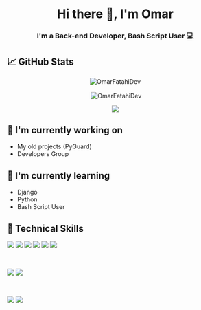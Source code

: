 <h1 align="center">Hi there 👋, I'm Omar</h1>

<h3 align="center">I'm a Back-end Developer, Bash Script User 💻</h3>

## 📈 GitHub Stats 

<p align="center"><img align="center" src="https://github-readme-streak-stats.herokuapp.com/?user=omarfatahidev&theme=dracula&border_radius=0" alt="OmarFatahiDev" /></p>
<p align="center">&nbsp;<img align="center" src="https://github-readme-stats.vercel.app/api?username=omarfatahidev&show_icons=true&theme=dracula&locale=en&border_radius=0" alt="OmarFatahiDev" />
</p>

<p align="center">
 <img align="center" src="https://github-readme-stats.vercel.app/api/top-langs/?username=omarfatahidev&layout=compact&theme=dracula&border_radius=0)" />
</p>

## 🔭 I'm currently working on

- My old projects (PyGuard)
- Developers Group

## 🌱 I'm currently learning

- Django
- Python
- Bash Script User

## 💼 Technical Skills

![](https://img.shields.io/badge/Code-Python-informational?style=flat-square&logo=appveyorh&color=0000FF)
![](https://img.shields.io/badge/Code-JavaScript-informational?style=flat-square&logo=appveyorh&color=F7DF1E)
![](https://img.shields.io/badge/Code-HTML5-informational?style=flat-square&logo=appveyorh&color=E34F26)
![](https://img.shields.io/badge/Code-PostgreSQL-informational?style=flat-square&logo=appveyorh&color=336791)
![](https://img.shields.io/badge/Code-BashScript-informational?style=flat-square&logo=appveyorh&color=003B57)
![](https://img.shields.io/badge/Code-Schema-informational?style=flat-square&logo=appveyorh&color=ff0000)

</br>

![](https://img.shields.io/badge/Style-Bootstrap-informational?style=flat-square&logo=appveyorh&color=7952B3)
![](https://img.shields.io/badge/Style-CSS3-informational?style=flat-square&logo=appveyorh&color=1572B6)


</br>

![](https://img.shields.io/badge/Tools-Git-informational?style=flat-square&logo=appveyorh&color=F05032)
![](https://img.shields.io/badge/Tools-GitHub-informational?style=flat-square&logo=appveyorh&color=181717)
